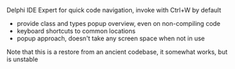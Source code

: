 Delphi IDE Expert for quick code navigation, invoke with Ctrl+W by default

- provide class and types popup overview, even on non-compiling code
- keyboard shortcuts to common locations
- popup approach, doesn't take any screen space when not in use

Note that this is a restore from an ancient codebase, it somewhat works, but is unstable
